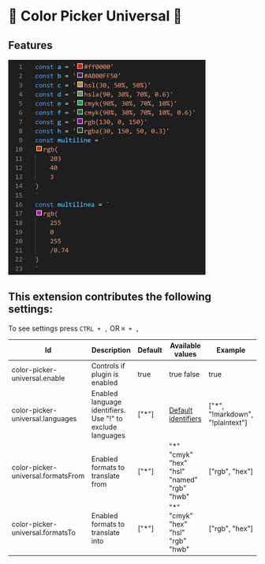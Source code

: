 # 🌌 Color Picker Universal 🌌

## Features

![feature X](images/demo.png)

## This extension contributes the following settings:

To see settings press `CTRL + ,` OR `⌘ + ,`

| Id                                 | Description                                                | Default | Available values                                                                                            | Example                           |
| ---------------------------------- | ---------------------------------------------------------- | ------- | ----------------------------------------------------------------------------------------------------------- | --------------------------------- |
| color-picker-universal.enable      | Controls if plugin is enabled                              | true    | true false                                                                                                  | true                              |
| color-picker-universal.languages   | Enabled language identifiers. Use "!" to exclude languages | ["\*"]  | [Default identifiers](https://code.visualstudio.com/docs/languages/identifiers#_known-language-identifiers) | ["\*", "!markdown", "!plaintext"] |
| color-picker-universal.formatsFrom | Enabled formats to translate from                          | ["\*"]  | "\*" "cmyk" "hex" "hsl" "named" "rgb" "hwb"                                                                 | ["rgb", "hex"]                    |
| color-picker-universal.formatsTo   | Enabled formats to translate into                          | ["\*"]  | "\*" "cmyk" "hex" "hsl" "rgb" "hwb"                                                                         | ["rgb", "hex"]                    |
